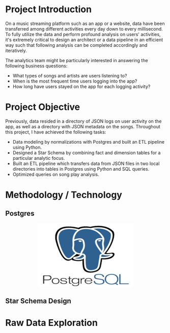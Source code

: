 # Project Introduction
On a music streaming platform such as an app or a website, data have been transferred among different activities every day down to every millisecond.
To fully utilize the data and perform profound analysis on users' activities, it's extremely critical to design an architect or a data pipeline in an efficient way such that following analysis can be completed accordingly and iteratively.

The analytics team might be particularly interested in answering the following business questions: 
  - What types of songs and artists are users listening to?
  - When is the most frequent time users logging into the app?
  - How long have users stayed on the app for each logging activity? 

# Project Objective
Previously, data resided in a directory of JSON logs on user activity on the app, as well as a directory with JSON metadata on the songs.
Throughout this project, I have achieved the following tasks:

- Data modeling by normalizations with Postgres and built an ETL pipeline using Python. 
- Designed a Star Schema by combining fact and dimension tables for a particular analytic focus.
- Built an ETL pipeline which transfers data from JSON files in two local directories into tables in Postgres using Python and SQL queries.
- Optimized queries on song play analysis.

# Methodology / Technology
## Postgres
<p align="middle">
  <img height="200" width="300" src="https://github.com/tsenhungwu/Data-Engineer-Project/blob/master/music_library/PostgreSQL.png" />


## Star Schema Design 

# Raw Data Exploration
